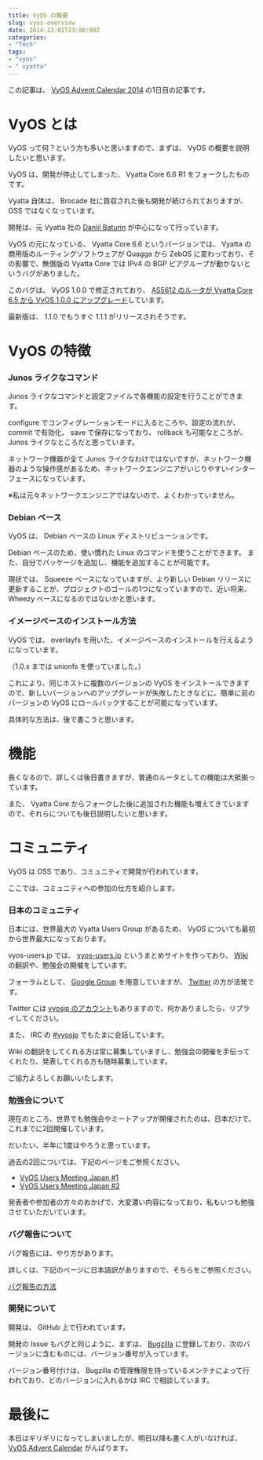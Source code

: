 ```yaml
---
title: VyOS の概要
slug: vyos-overview
date: 2014-12-01T23:00:00Z
categories: 
- "Tech"
tags: 
- "vyos"
- " vyatta"
---
```



この記事は、 [VyOS Advent Calendar 2014][1] の1日目の記事です。



# VyOS とは

VyOS って何？という方も多いと思いますので、まずは、 VyOS の概要を説明したいと思います。

VyOS は、開発が停止してしまった、 Vyatta Core 6.6 R1 をフォークしたものです。

Vyatta 自体は、 Brocade 社に買収された後も開発が続けられておりますが、 OSS ではなくなっています。

開発は、元 Vyatta 社の [Daniil Baturin][2] が中心になって行っています。

VyOS の元になっている、 Vyatta Core 6.6 というバージョンでは、 Vyatta の商用版のルーティングソフトウェアが Quagga から ZebOS に変わっており、その影響で、無償版の Vyatta Core では IPv4 の BGP ピアグループが動かないというバグがありました。

このバグは、 VyOS 1.0.0 で修正されており、 [AS5612 のルータが Vyatta Core 6.5 から VyOS 1.0.0 にアップグレード][3]しています。

最新版は、 1.1.0 でもうすぐ 1.1.1 がリリースされそうです。

# VyOS の特徴

### Junos ライクなコマンド

Junos ライクなコマンドと設定ファイルで各機能の設定を行うことができます。

configure でコンフィグレーションモードに入るところや、設定の流れが、 commit で有効化、 save で保存になっており、 rollback も可能なところが、 Junos ライクなところだと思っています。

ネットワーク機器が全て Junos ライクなわけではないですが、ネットワーク機器のような操作感があるため、ネットワークエンジニアがいじりやすいインターフェースになっています。

※私は元々ネットワークエンジニアではないので、よくわかっていません。

### Debian ベース

VyOS は、 Debian ベースの Linux ディストリビューションです。

Debian ベースのため、使い慣れた Linux のコマンドを使うことができます。
また、自分でパッケージを追加し、機能を追加することが可能です。

現状では、 Squeeze ベースになっていますが、より新しい Debian リリースに更新することが、プロジェクトのゴールの1つになっていますので、近い将来、 Wheezy ベースになるのではないかと思います。

### イメージベースのインストール方法

VyOS では、 overlayfs を用いた、イメージベースのインストールを行えるようになっています。

（1.0.x までは unionfs を使っていました。）

これにより、同じホストに複数のバージョンの VyOS をインストールできますので、新しいバージョンへのアップグレードが失敗したときなどに、簡単に前のバージョンの VyOS にロールバックすることが可能になっています。

具体的な方法は、後で書こうと思います。

# 機能

長くなるので、詳しくは後日書きますが、普通のルータとしての機能は大抵揃っています。

また、 Vyatta Core からフォークした後に追加された機能も増えてきていますので、それらについても後日説明したいと思います。

# コミュニティ

VyOS は OSS であり、コミュニティで開発が行われています。

ここでは、コミュニティへの参加の仕方を紹介します。

### 日本のコミュニティ

日本には、世界最大の Vyatta Users Group があるため、 VyOS についても最初から世界最大になっております。

vyos-users.jp では、 [vyos-users.jp][6] というまとめサイトを作っており、 [Wiki][7] の翻訳や、勉強会の開催をしています。

フォーラムとして、 [Google Group][8] を用意していますが、 [Twitter][9] の方が活発です。

Twitter には [vyosjp のアカウント][10]もありますので、何かありましたら、リプライしてください。

また、 IRC の [#vyosjp][11] でもたまに会話しています。

Wiki の翻訳をしてくれる方は常に募集していますし、勉強会の開催を手伝ってくれたり、発表してくれる方も随時募集しています。

ご協力よろしくお願いいたします。

### 勉強会について

現在のところ、世界でも勉強会やミートアップが開催されたのは、日本だけで、これまでに2回開催しています。

だいたい、半年に1度はやろうと思っています。

過去の2回については、下記のページをご参照ください。

* [VyOS Users Meeting Japan #1][12]
* [VyOS Users Meeting Japan #2][13]

発表者や参加者の方々のおかげで、大変濃い内容になっており、私もいつも勉強させていただいています。

### バグ報告について

バグ報告には、やり方があります。

詳しくは、下記のページに日本語訳がありますので、そちらをご参照ください。

[バグ報告の方法][5]

### 開発について

開発は、 GitHub 上で行われています。

開発の Issue もバグと同じように、まずは、 [Bugzilla][4] に登録しており、次のバージョンに含むものには、バージョン番号が入っています。

バージョン番号付けは、 Bugzilla の管理権限を持っているメンテナによって行われており、どのバージョンに入れるかは IRC で相談しています。

# 最後に

本日はギリギリになってしまいましたが、明日以降も書く人がいなければ、 [VyOS Advent Calendar][1] がんばります。

 [1]: http://qiita.com/advent-calendar/2014/vyos
 [2]: http://baturin.org/
 [3]: http://blog.vyos.net/post/72805171110/border-router-upgrade
 [4]: http://bugzilla.vyos.net/
 [5]: http://wiki.vyos-users.jp/%E3%83%90%E3%82%B0%E3%81%AE%E5%A0%B1%E5%91%8A%E6%96%B9%E6%B3%95
 [6]: http://www.vyos-users.jp/
 [7]: http://wiki.vyos-users.jp/
 [8]: http://groups.google.com/d/forum/vyos-users-jp
 [9]: https://twitter.com/hashtag/vyosjp?src=hash
 [10]: https://twitter.com/vyosjp
 [11]: https://webchat.freenode.net/?channels=#vyosjp
 [12]: http://vyosjp.connpass.com/event/6704/
 [13]: http://vyosjp.connpass.com/event/9667/
